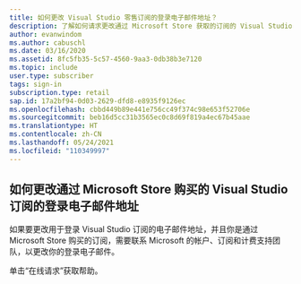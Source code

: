 ```yaml
---
title: 如何更改 Visual Studio 零售订阅的登录电子邮件地址？
description: 了解如何请求更改通过 Microsoft Store 获取的订阅的 Visual Studio 登录地址
author: evanwindom
ms.author: cabuschl
ms.date: 03/16/2020
ms.assetid: 8fc5fb35-5c57-4560-9aa3-0db38b3e7120
ms.topic: include
user.type: subscriber
tags: sign-in
subscription.type: retail
sap.id: 17a2bf94-0d03-2629-dfd8-e8935f9126ec
ms.openlocfilehash: cbbd449b89e441e756cc49f374c98e653f52706e
ms.sourcegitcommit: beb16d5cc31b3565ec0c8d69f819a4ec67b45aae
ms.translationtype: HT
ms.contentlocale: zh-CN
ms.lasthandoff: 05/24/2021
ms.locfileid: "110349997"
---
```

## <a name="how-to-change-your-sign-in-email-address-for-visual-studio-subscriptions-purchased-through-the-microsoft-store"></a>如何更改通过 Microsoft Store 购买的 Visual Studio 订阅的登录电子邮件地址
如果要更改用于登录 Visual Studio 订阅的电子邮件地址，并且你是通过 Microsoft Store 购买的订阅，需要联系 Microsoft 的帐户、订阅和计费支持团队，以更改你的登录电子邮件。 

单击“在线请求”获取帮助。